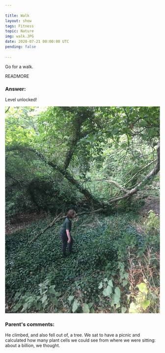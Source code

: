 ```yaml
---

title: Walk
layout: show
tags: Fitness
topic: Nature
img: walk.JPG
date: 2020-07-21 00:00:00 UTC
pending: false

---
```


Go for a walk.

READMORE

### Answer:

Level unlocked!

![](images/walk.JPG)

### Parent's comments:

He climbed, and also fell out of, a tree. We sat to have a picnic and calculated how many plant cells we could see from where we were sitting: about a billion, we thought.
